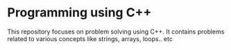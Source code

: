 # Programming using C++

This repository focuses on problem solving using C++. It contains problems related to various concepts like strings, arrays, loops.. etc
